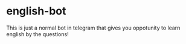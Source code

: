 # english-bot
This is just a normal bot in telegram that gives you oppotunity to learn english by the questions!

